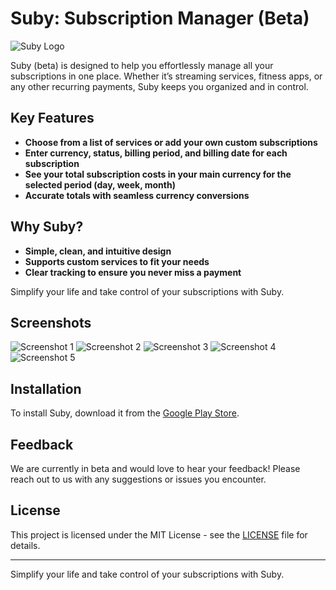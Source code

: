 # Suby: Subscription Manager (Beta)

![Suby Logo](screenshots/ic_launcher-playstore-beta.png)

Suby (beta) is designed to help you effortlessly manage all your subscriptions in one place. Whether it’s streaming services, fitness apps, or any other recurring payments, Suby keeps you organized and in control.

## Key Features

- **Choose from a list of services or add your own custom subscriptions**
- **Enter currency, status, billing period, and billing date for each subscription**
- **See your total subscription costs in your main currency for the selected period (day, week, month)**
- **Accurate totals with seamless currency conversions**

## Why Suby?

- **Simple, clean, and intuitive design**
- **Supports custom services to fit your needs**
- **Clear tracking to ensure you never miss a payment**

Simplify your life and take control of your subscriptions with Suby.

## Screenshots

![Screenshot 1](screenshots/0.png)
![Screenshot 2](screenshots/1.png)
![Screenshot 3](screenshots/2.png)
![Screenshot 4](screenshots/3.png)
![Screenshot 5](screenshots/4.png)

## Installation

To install Suby, download it from the [Google Play Store](https://play.google.com/store/apps/details?id=com.merkost.suby).

## Feedback

We are currently in beta and would love to hear your feedback! Please reach out to us with any suggestions or issues you encounter.

## License

This project is licensed under the MIT License - see the [LICENSE](LICENSE) file for details.

---

Simplify your life and take control of your subscriptions with Suby.
